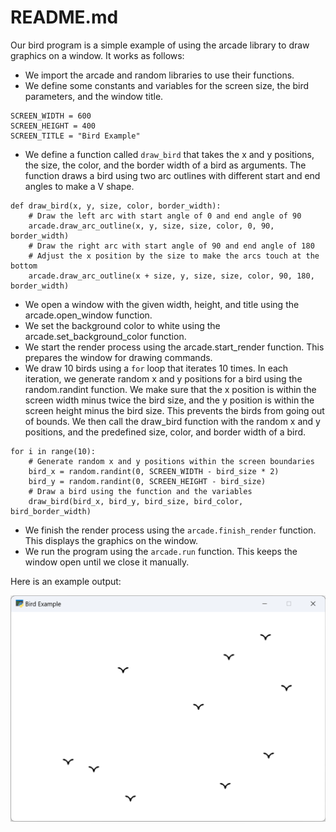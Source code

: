 # README.md
Our bird program is a simple example of using the arcade library to draw graphics on a window. It works as follows:

- We import the arcade and random libraries to use their functions.
- We define some constants and variables for the screen size, the bird parameters, and the window title.
```
SCREEN_WIDTH = 600
SCREEN_HEIGHT = 400
SCREEN_TITLE = "Bird Example"
```
- We define a function called `draw_bird` that takes the x and y positions, the size, the color, and the border width of a bird as arguments. The function draws a bird using two arc outlines with different start and end angles to make a V shape.
```
def draw_bird(x, y, size, color, border_width):
    # Draw the left arc with start angle of 0 and end angle of 90
    arcade.draw_arc_outline(x, y, size, size, color, 0, 90, border_width)
    # Draw the right arc with start angle of 90 and end angle of 180
    # Adjust the x position by the size to make the arcs touch at the bottom
    arcade.draw_arc_outline(x + size, y, size, size, color, 90, 180, border_width)
```
- We open a window with the given width, height, and title using the arcade.open_window function.
- We set the background color to white using the arcade.set_background_color function.
- We start the render process using the arcade.start_render function. This prepares the window for drawing commands.
- We draw 10 birds using a `for` loop that iterates 10 times. In each iteration, we generate random x and y positions for a bird using the random.randint function. We make sure that the x position is within the screen width minus twice the bird size, and the y position is within the screen height minus the bird size. This prevents the birds from going out of bounds. We then call the draw_bird function with the random x and y positions, and the predefined size, color, and border width of a bird.
```
for i in range(10):
    # Generate random x and y positions within the screen boundaries
    bird_x = random.randint(0, SCREEN_WIDTH - bird_size * 2)
    bird_y = random.randint(0, SCREEN_HEIGHT - bird_size)
    # Draw a bird using the function and the variables
    draw_bird(bird_x, bird_y, bird_size, bird_color, bird_border_width)
```
- We finish the render process using the `arcade.finish_render` function. This displays the graphics on the window.
- We run the program using the `arcade.run` function. This keeps the window open until we close it manually.

Here is an example output:

![birds.png](birds.png)
